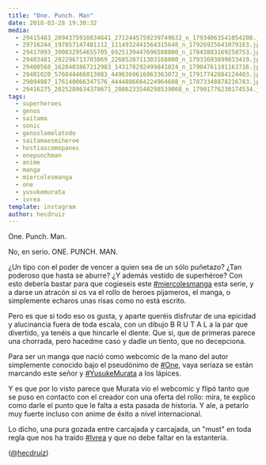 ```yaml
---
title: "One. Punch. Man"
date: 2018-03-28 19:30:32
media: 
  - 29415483_2094375910834641_2712445759239749632_n_17934063541054208.jpg
  - 29716244_197857147481112_1114932441564315648_n_17926925641079163.jpg
  - 29417093_390832954655705_6925139447696588800_n_17843883169250753.jpg
  - 29403481_202296713703069_2268528711303168000_n_17933693899033419.jpg
  - 29400568_1628403867212983_143178292499841024_n_17904761191163716.jpg
  - 29401020_576844466013083_4496369616863363072_n_17917742884124403.jpg
  - 29094887_176140066347576_4444886664224964608_n_17873348878216783.jpg
  - 29416275_2025289634378671_2086233540298539008_n_17901776230174534.jpg
tags: 
  - superheroes
  - genos
  - saitama
  - sonic
  - genoslomolatodo
  - saitamaesmiheroe
  - hostiascomopanes
  - onepunchman
  - anime
  - manga
  - miercolesmanga
  - one
  - yusukemurata
  - ivrea
template: instagram
author: hecdruiz
---
```


One. Punch. Man.


No, en serio. ONE. PUNCH. MAN.


¿Un tipo con el poder de vencer a quien sea de un sólo puñetazo? ¿Tan poderoso que hasta se aburre? ¿Y además vestido de superhéroe? Con esto debería bastar para que cogieseis este [#miercolesmanga](/tags/miercolesmanga) esta serie, y a darse un atracón si os va el rollo de heroes pijameros, el manga, o simplemente echaros unas risas como no está escrito.


Pero es que si todo eso os gusta, y aparte queréis disfrutar de una epicidad y alucinancia fuera de toda escala, con un dibujo B R U T A L a la par que divertido, ya tenéis a que hincarle el diente. Que si, que de primeras parece una chorrada, pero hacedme caso y dadle un tiento, que no decepciona.


Para ser un manga que nació como webcomic de la mano del autor simplemente conocido bajo el pseudónimo de [#One](/tags/one), vaya seriaza se están marcando este señor y [#YusukeMurata](/tags/yusukemurata) a los lápices.


Y es que por lo visto parece que Murata vio el webcomic y flipó tanto que se puso en contacto con el creador con una oferta del rollo: mira, te explico como darle el punto que le falta a esta pasada de historia. Y ale, a petarlo muy fuerte incluso con anime de éxito a nivel internacional.


Lo dicho, una pura gozada entre carcajada y carcajada, un "must" en toda regla que nos ha traído [#Ivrea](/tags/ivrea) y que no debe faltar en la estantería.


([@hecdruiz](https://instagram.com/hecdruiz))



